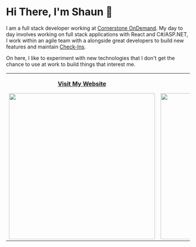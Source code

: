# Hi There, I'm Shaun 👋

I am a full stack developer working at [Cornerstone OnDemand](https://www.cornerstoneondemand.com). My day to day involves working on full stack applications with React and C#/ASP.NET, I work within an agile team with a alongside great developers to build new features and maintain [Check-Ins](https://help.csod.com/help/csod_0/Content/User/Careers/Check-Ins/Check-Ins_-_Overview_-_End_User.htm). 

On here, I like to experiment with new technologies that I don't get the chance to use at work to build things that interest me.

<table style="text-align:center;"  align="center">
  <tr>
    <td><a href="https://shaundnz.com" target="_blank"><p align="center"><strong>Visit My Website</strong></p><img src="https://i.imgur.com/AZKRSg1.png" width="400" valign="middle" /></a></td>
    <td><a href="https://chat-app.shaundnz.com" target="_blank"><p align="center"><strong>Project Showcase: Chat-App</strong></p><img src="https://i.imgur.com/vNrA9T4.png" width="400" valign="middle" /></a></td>
  </tr>
</table>
